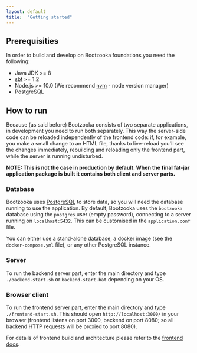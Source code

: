 ```yaml
---
layout: default
title:  "Getting started"
---
```


## Prerequisities

In order to build and develop on Bootzooka foundations you need the following:

* Java JDK >= 8
* [sbt](http://www.scala-sbt.org/) >= 1.2
* Node.js >= 10.0 (We recommend [nvm](https://github.com/creationix/nvm) - node version manager)
* PostgreSQL

## How to run

Because (as said before) Bootzooka consists of two separate applications, in development you need to run both separately. This way the server-side code can be reloaded independently of the frontend code: if, for example, you make a small change to an HTML file, thanks to live-reload you'll see the changes immediately, rebuilding and reloading only the frontend part, while the server is running undisturbed.

**NOTE: This is not the case in production by default. When the final fat-jar application package is built it contains both client and server parts.**

### Database

Bootzooka uses [PostgreSQL](https://www.postgresql.org) to store data, so you will need the database running to use the application. By default, Bootzooka uses the `bootzooka` database using the `postgres` user (empty password), connecting to a server running on `localhost:5432`. This can be customised in the `application.conf` file.

You can either use a stand-alone database, a docker image (see the `docker-compose.yml` file), or any other PostgreSQL instance.

### Server

To run the backend server part, enter the main directory and type `./backend-start.sh` or `backend-start.bat` depending on your OS.

### Browser client

To run the frontend server part, enter the main directory and type `./frontend-start.sh`. This should open `http://localhost:3000/` in your browser (frontend listens on port 3000, backend on port 8080; so all backend HTTP requests will be proxied to port 8080).

For details of frontend build and architecture please refer to the [frontend docs](frontend.html).
